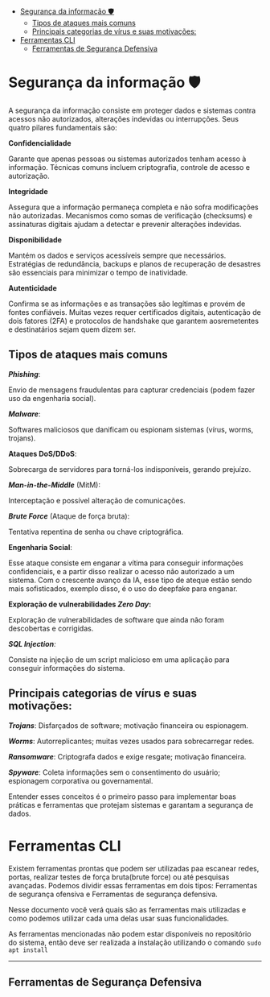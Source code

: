 - [Segurança da informação 🛡️](#segurança-da-informação-️)
  - [Tipos de ataques mais comuns](#tipos-de-ataques-mais-comuns)
  - [Principais categorias de vírus e suas motivações:](#principais-categorias-de-vírus-e-suas-motivações)
- [Ferramentas CLI](#ferramentas-cli)
  - [Ferramentas de Segurança Defensiva](#ferramentas-de-segurança-defensiva)

# Segurança da informação 🛡️

A segurança da informação consiste em proteger dados e sistemas contra acessos não autorizados, alterações indevidas ou interrupções. Seus quatro pilares fundamentais são:

**Confidencialidade**  

Garante que apenas pessoas ou sistemas autorizados tenham acesso à informação. Técnicas comuns incluem criptografia, controle de acesso e autorização.
   
**Integridade**  

Assegura que a informação permaneça completa e não sofra modificações não autorizadas. Mecanismos como somas de verificação (checksums) e assinaturas digitais ajudam a detectar e prevenir alterações indevidas.

**Disponibilidade**  

Mantém os dados e serviços acessíveis sempre que necessários. Estratégias de redundância, backups e planos de recuperação de desastres são essenciais para minimizar o tempo de inatividade.

 **Autenticidade**  

Confirma se as informações e as transações são legítimas e provém de fontes confiáveis. Muitas vezes requer certificados digitais, autenticação de dois fatores (2FA) e protocolos de handshake que garantem aosremetentes e destinatários sejam quem dizem ser.

## Tipos de ataques mais comuns

__*Phishing*__:

Envio de mensagens fraudulentas para capturar credenciais (podem fazer uso da engenharia social).

_**Malware**_:

Softwares maliciosos que danificam ou espionam sistemas (vírus, worms, trojans).  

**Ataques DoS/DDoS**:

Sobrecarga de servidores para torná-los indisponíveis, gerando prejuízo. 

_**Man-in-the-Middle**_ (MitM): 

Interceptação e possível alteração de comunicações.

_**Brute Force**_ (Ataque de força bruta):

Tentativa repentina de senha ou chave criptográfica.

**Engenharia Social**: 

Esse ataque consiste em enganar a vítima para conseguir informações confidenciais, e a partir disso realizar o acesso não autorizado a um sistema. Com o crescente avanço da IA, esse tipo de ateque estão sendo mais sofisticados, exemplo disso, é o uso do deepfake para enganar.

**Exploração de vulnerabilidades _Zero Day_:**

Exploração de vulnerabilidades de software que ainda não foram descobertas e corrigidas.

_**SQL Injection**:_

Consiste na injeção de um script malicioso em uma aplicação para conseguir informações do sistema.

## Principais categorias de vírus e suas motivações:

_**Trojans**_: 
Disfarçados de software; motivação financeira ou espionagem.  

_**Worms**_: 
Autorreplicantes; muitas vezes usados para sobrecarregar redes.  

_**Ransomware**_: 
Criptografa dados e exige resgate; motivação financeira.  

_**Spyware**_: 
Coleta informações sem o consentimento do usuário; espionagem corporativa ou governamental.  

Entender esses conceitos é o primeiro passo para implementar boas práticas e ferramentas que protejam sistemas e garantam a segurança de dados.

# Ferramentas CLI

Existem ferramentas prontas que podem ser utilizadas paa escanear redes, portas, realizar testes de força bruta(brute force) ou até pesquisas avançadas. Podemos dividir essas ferramentas em dois tipos: Ferramentas de segurança ofensiva e Ferramentas de segurança defensiva.

Nesse documento você verá quais são as ferramentas mais utilizadas e como podemos utilizar cada uma delas usar suas funcionalidades.

As ferramentas mencionadas não podem estar disponíveis no repositório do sistema, então deve ser realizada a instalação utilizando o comando `sudo apt install`

---

## Ferramentas de Segurança Defensiva
